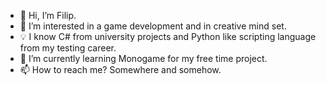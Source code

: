 - 👋 Hi, I’m Filip.
- 👀 I’m interested in a game development and in creative mind set.
- 💡 I know C# from university projects and Python like scripting language from my testing career.
- 🌱 I’m currently learning Monogame for my free time project.
- 📫 How to reach me? Somewhere and somehow.

<!---
xkopac/xkopac is a ✨ special ✨ repository because its `README.md` (this file) appears on your GitHub profile.
You can click the Preview link to take a look at your changes.
--->
